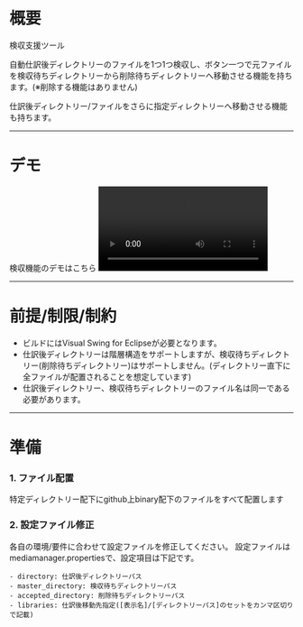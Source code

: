 # 概要
検収支援ツール

自動仕訳後ディレクトリーのファイルを1つ1つ検収し、ボタン一つで元ファイルを検収待ちディレクトリーから削除待ちディレクトリーへ移動させる機能を持ちます。(※削除する機能はありません)

仕訳後ディレクトリー/ファイルをさらに指定ディレクトリーへ移動させる機能も持ちます。

---
# デモ
検収機能のデモはこちら
![デモMP4](demo/MediaManager_demo.mp4)

---
# 前提/制限/制約
- ビルドにはVisual Swing for Eclipseが必要となります。
- 仕訳後ディレクトリーは階層構造をサポートしますが、検収待ちディレクトリー(削除待ちディレクトリー)はサポートしません。(ディレクトリー直下に全ファイルが配置されることを想定しています)
- 仕訳後ディレクトリー、検収待ちディレクトリーのファイル名は同一である必要があります。


---
# 準備
### 1. ファイル配置
特定ディレクトリー配下にgithub上binary配下のファイルをすべて配置します

### 2. 設定ファイル修正
各自の環境/要件に合わせて設定ファイルを修正してください。
設定ファイルはmediamanager.propertiesで、設定項目は下記です。

	- directory: 仕訳後ディレクトリーパス
	- master_directory: 検収待ちディレクトリーパス
	- accepted_directory: 削除待ちディレクトリーパス
	- libraries: 仕訳後移動先指定([表示名]/[ディレクトリーパス]のセットをカンマ区切りで記載)
